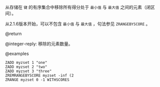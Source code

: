 从存储在 `键` 的有序集合中移除所有得分处于 `最小值` 与 `最大值` 之间的元素（闭区间）。

从2.1.6版本开始，可以不包含 `最小值` 与 `最大值` ，句法参见 `ZRANGEBYSCORE` 。

@return

@integer-reply: 移除的元素数量。

@examples

```cli
ZADD myzset 1 "one"
ZADD myzset 2 "two"
ZADD myzset 3 "three"
ZREMRANGEBYSCORE myzset -inf (2
ZRANGE myzset 0 -1 WITHSCORES
```
